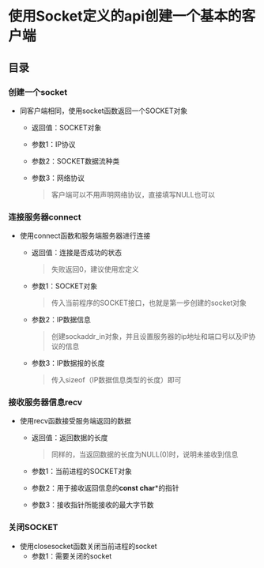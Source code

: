 # 使用Socket定义的api创建一个基本的客户端

## 目录



### 创建一个socket

- 同客户端相同，使用socket函数返回一个SOCKET对象

  - 返回值：SOCKET对象

  - 参数1：IP协议

  - 参数2：SOCKET数据流种类

  - 参数3：网络协议

    > 客户端可以不用声明网络协议，直接填写NULL也可以

### 连接服务器connect

- 使用connect函数和服务端服务器进行连接

  - 返回值：连接是否成功的状态

    > 失败返回0，建议使用宏定义

  - 参数1：SOCKET对象

    > 传入当前程序的SOCKET接口，也就是第一步创建的socket对象

  - 参数2：IP数据信息

    > 创建sockaddr_in对象，并且设置服务器的ip地址和端口号以及IP协议的信息

  - 参数3：IP数据报的长度

    > 传入sizeof（IP数据信息类型的长度）即可

### 接收服务器信息recv

- 使用recv函数接受服务端返回的数据

  - 返回值：返回数据的长度

    > 同样的，当返回数据的长度为NULL(0)时，说明未接收到信息

  - 参数1：当前进程的SOCKET对象

  - 参数2：用于接收返回信息的**const char***的指针

  - 参数3：接收指针所能接收的最大字节数

### 关闭SOCKET

- 使用closesocket函数关闭当前进程的socket
  - 参数1：需要关闭的socket